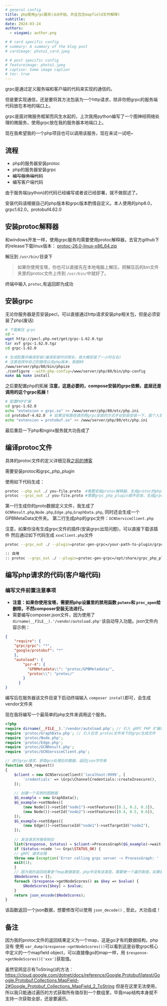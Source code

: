 ```yaml
---
# general config
title: php使用grpc服务(从0开始，并且包含mapfield文件解释)
subtitle: 
date: 2024-03-24
authors:
  - viogami: author.png

# # card specific config
# summary: A summary of the blog post
# cardimage: photo1_card.jpeg

# # post specific config
# featureimage: photo1.jpeg
# caption: Some image caption
# toc: true
---
```


grpc是通过定义服务端和客户端的代码来实现的通信的。

但是要实现通信，还是要将其方法包装为一个http请求，除非你把grpc的服务端代码放在本地的端口上。

grpc是面对微服务框架而风生水起的，上次我用python编写了一个图神经网络处理的微服务，使用grpc放在我的服务器本地端口上。

现在我希望我的一个php项目也可以调用该服务，现在来试一试吧~

<!--more-->

## 流程

- php的服务器安装protoc
- php的服务器安装grpc
- ~~编写服务端代码~~
- 编写客户端代码

由于服务端(python)的代码已经编写或者说已经部署，就不做叙述了。

安装代码请根据自己的php版本和grpc版本酌情自定义。本人使用的php8.0，grpc1.62.0，protobuf4.62.0

## 安装protoc解释器

和windows开发一样，使用grpc服务均需要使用protoc解释器，去官方github下的release下载linux版本：
[protoc-26.0-linux-x86_64.zip](https://github.com/protocolbuffers/protobuf/releases/download/v26.0/protoc-26.0-linux-x86_64.zip)

解压到 `/usr/bin/`目录下

> 如果你使用宝塔，你也可以直接先在本地电脑上解压，把解压后的bin文件夹里的protoc文件上传到 `/usr/bin/`中就好了。

终端中输入 `protoc`,有返回即为成功

## 安装grpc

无论你服务器是否安装pecl，可以直接通过http请求安装php相关包，但是必须安装了php(废话)

```bash
# 下载解压 grpc
cd ~
wget http://pecl.php.net/get/grpc-1.62.0.tgz
tar xvf grpc-1.62.0.tgz
cd grpc-1.62.0

# 生成配置并编译安装(编译安装时间很长，我大概安装了一小时左右)
# 注意选择你自己的路径以及php版本，我是80
/www/server/php/80/bin/phpize
./configure --with-php-config=/www/server/php/80/bin/php-config
make && make install
```

之后要配置php的拓展
**注意，这是必要的，compose安装的grpc依赖，底层还是调用的这个grpc拓展！**

```bash
# 配置PHP扩展
cd grpc-1.62.0
echo "extension = grpc.so" >> /www/server/php/80/etc/php.ini
cd protobuf-4.62.0  # 如果没有路径请仿照grpc安装的方式手动安装安装一下，我个人觉得可能并不需要
echo "extension = protobuf.so" >> /www/server/php/80/etc/php.ini
```

最后重启一下php和nginx服务就大功告成了

## 编译protoc文件

具体的protoc文件的定义详细见我[之前的博客](http://viogami.me/index.php/archives/158/)

需要安装protoc和grpc_php_plugin

使用如下代码生成：

```bash
protoc --php_out ./ you-file.proto  #需要安装protoc解释器，生成protoc的php定义文件在当前目录(./)
protoc --grpc_out ./ you-file.proto #需要grpc_php_plugin插件安装，生成grpc文件在当前目录

```

第一行生成你的proto数据定义文件，我生成了 `GCNResult.php`,`Node.php`,`Edge.php`,`GraphData.php`,
同时还会生成一个GPBMetaData文件夹。
第二行生成php的grpc文件：`GCNServiceClient.php`

注意，如果你没有生成grpc文件的插件(安装grpc出现问题)，可以直接下载该插件
然后通过如下代码生成 `xxxClient.php`文件

```bash
protoc --grpc_out ./ --plugin=protoc-gen-grpc=/your-path-to-plugin/grpc_php_plugin you-filename.proto

:: 自用
:: protoc --grpc_out ./ --plugin=protoc-gen-grpc=/opt/share/grpc_php_plugin gcn.proto
```

## 编写php请求的代码(客户端代码)

### 编写文件前置注意事项

- **注意：如果你使用宝塔，需要把php设置里的禁用函数 `putenv`和 `proc_open`给删除，不然composer安装无法进行。**
- 需要编写composer.json文件，因为使用了 `dirname(__FILE__).'/vendor/autoload.php'`该自动导入功能。json文件内容示例：

```json
{
    "require": {
    "grpc/grpc": "*",
    "google/protobuf": "*"
    },
    "autoload": {
        "psr-4": {
          "GPBMetadata\\": "protoc/GPBMetadata/",
          "protoc\\": "protoc/"
        }
      }
}
```

编写后在服务器该文件目录下启动终端输入 `composer install`即可，会生成vendor文件夹

现在我将编写一个最简单的php文件来调用这个服务。

```php
<?php
require dirname(__FILE__).'/vendor/autoload.php'; // 引入 gRPC PHP 扩展的自动加载文件
require 'protoc/GraphData.php'; // 引入包含 protoc文件夹下的grpc生成文件
require 'protoc/Node.php'; 
require 'protoc/Edge.php'; 
require 'protoc/GCNResult.php'; 
require 'protoc/GCNServiceClient.php';

// 进行grpc请求，获取gcn处理后的数据，返回json字符串
function GCN_request()
{
    $client = new GCNServiceClient('localhost:9999', [
        'credentials' => \Grpc\ChannelCredentials::createInsecure(),
    ]);
  
    // 创建一个实例的图数据
    $G_example = new GraphData();
    $G_example->setNodes([
        (new Node())->setId("node1")->setFeatures([0.1, 0.2, 0.3]),
        (new Node())->setId("node2")->setFeatures([0.4, 0.5, 0.6]),
    ]);
    $G_example->setEdges([
        (new Edge())->setSourceId("node1")->setTargetId("node2"),
    ]);
  
    // 发送请求并接收响应
    list($response, $status) = $client->ProcessGraph($G_example)->wait();
    if ($status->code !== Grpc\STATUS_OK) {
    // gRPC 请求出错
    throw new Exception('Error calling grpc server -> ProcessGraph: ' . $status->details);
    exit(1);
    }
    // 因为我的返回结果是个map数据类型，php中没有该类型，需要做一个遍历取值，如果是string类型可以直接取。
    $NodeScores = [];
    foreach ($response->getNodeScores() as $key => $value) {
        $NodeScores[$key] = $value;
    }
    return json_encode($NodeScores);
}
```

该函数返回一个json数据，想要修改可以使用 `json_decode()` , 至此，大功告成！

## 备注

因为我的protoc文件的返回结果定义为一个map，这是go才有的数据结构，php没有
使用 `var_dump($response->getNodeScores())`可以看到这是谷歌grpc核心中定义的一个mapfield object，可以直接像go的map一样，用 `$response->getNodeScores()['xxx']`获取值。

虽然官网显示有ToString()的方法：<https://cloud.google.com/dotnet/docs/reference/Google.Protobuf/latest/Google.Protobuf.Collections.MapField-2#Google_Protobuf_Collections_MapField_2_ToString>
但是在这里无法使用，所以我只能通过遍历的方式获取所有值存到一个数组里，毕竟map结构本身就不支持一次获取全部，还是要遍历。

<script src="https://giscus.app/client.js"
        data-repo="viogami/blog"
        data-repo-id="R_kgDOORWDyA"
        data-category="Announcements"
        data-category-id="DIC_kwDOORWDyM4Conxc"
        data-mapping="pathname"
        data-strict="0"
        data-reactions-enabled="1"
        data-emit-metadata="0"
        data-input-position="top"
        data-theme="preferred_color_scheme"
        data-lang="zh-CN"
        crossorigin="anonymous"
        async>
</script>
